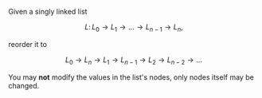 Given a singly linked list

$$
L\colon L_0\to L_1\to\ldots\to L_{n-1}\to L_n, 
$$

reorder it to 

$$
L_0\to L_n\to L_1\to L_{n-1}\to L_2\to L_{n-2}\to\ldots  
$$

You may **not** modify the values in the list's nodes, only nodes itself may be changed.
